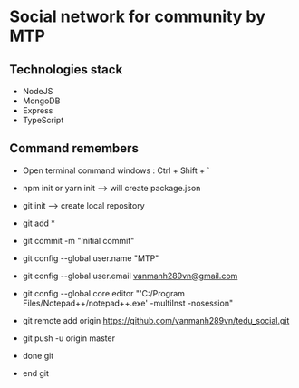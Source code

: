 # Social network for community by MTP

## Technologies stack

- NodeJS
- MongoDB
- Express
- TypeScript

## Command remembers

- Open terminal command windows : Ctrl + Shift + `
- npm init or yarn init --> will create package.json

- git init --> create local repository
- git add \*
- git commit -m "Initial commit"
- git config --global user.name "MTP"
- git config --global user.email vanmanh289vn@gmail.com
- git config --global core.editor "'C:/Program Files/Notepad++/notepad++.exe' -multiInst -nosession"
- git remote add origin https://github.com/vanmanh289vn/tedu_social.git
- git push -u origin master
- done git
- end git
